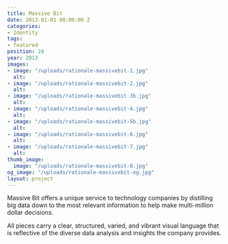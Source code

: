 ```yaml
---
title: Massive Bit
date: 2013-01-01 00:00:00 Z
categories:
- Identity
tags:
- featured
position: 24
year: 2013
images:
- image: "/uploads/rationale-massivebit-1.jpg"
  alt: 
- image: "/uploads/rationale-massivebit-2.jpg"
  alt: 
- image: "/uploads/rationale-massivebit-3b.jpg"
  alt: 
- image: "/uploads/rationale-massivebit-4.jpg"
  alt: 
- image: "/uploads/rationale-massivebit-5b.jpg"
  alt: 
- image: "/uploads/rationale-massivebit-6.jpg"
  alt: 
- image: "/uploads/rationale-massivebit-7.jpg"
  alt: 
thumb_image:
  image: "/uploads/rationale-massivebit-0.jpg"
og_image: "/uploads/rationale-massivebit-og.jpg"
layout: project
---
```


Massive Bit offers a unique service to technology companies by distilling big data down to the most relevant information to help make multi-million dollar decisions.


All pieces carry a clear, structured, varied, and vibrant visual language that is reflective of the diverse data analysis and insights the company provides.
